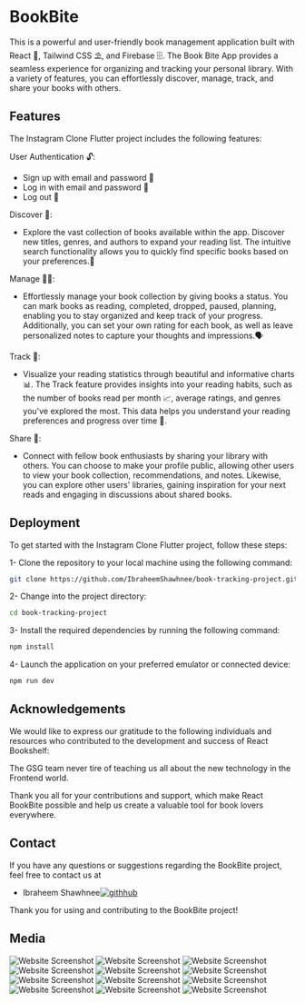 
# BookBite 


This is a powerful and user-friendly book management application built with React 🚀, Tailwind CSS ⛱️, and Firebase 🗄️. The Book Bite App provides a seamless experience for organizing and tracking your personal library. With a variety of features, you can effortlessly discover, manage, track, and share your books with others.



## Features
The Instagram Clone Flutter project includes the following features:

User Authentication 🔓:

- Sign up with email and password 🔑
- Log in with email and password 🔑
- Log out 🔑

Discover 🧐:
- Explore the vast collection of books available within the app. Discover new titles, genres, and authors to expand your reading list. The intuitive search functionality allows you to quickly find specific books based on your preferences.📮


Manage 👨‍💼:

- Effortlessly manage your book collection by giving books a status. You can mark books as reading, completed, dropped, paused, planning, enabling you to stay organized and keep track of your progress. Additionally, you can set your own rating for each book, as well as leave personalized notes to capture your thoughts and impressions.🗣️

Track 👣: 

- Visualize your reading statistics through beautiful and informative charts 📊. The Track feature provides insights into your reading habits, such as the number of books read per month 📈, average ratings, and genres you've explored the most. This data helps you understand your reading preferences and progress over time 🚧.


Share 🔁:

- Connect with fellow book enthusiasts by sharing your library with others. You can choose to make your profile public, allowing other users to view your book collection, recommendations, and notes. Likewise, you can explore other users' libraries, gaining inspiration for your next reads and engaging in discussions about shared books.



 

## Deployment

To get started with the Instagram Clone Flutter project, follow these steps:

1- Clone the repository to your local machine using the following command:


```bash
git clone https://github.com/IbraheemShawhnee/book-tracking-project.git
```

2- Change into the project directory:

```bash
cd book-tracking-project
```

3- Install the required dependencies by running the following command:

```bash
npm install
```

4- Launch the application on your preferred emulator or connected device:

```bash
npm run dev
```


## Acknowledgements


We would like to express our gratitude to the following individuals and resources who contributed to the development and success of React Bookshelf:

The GSG team never tire of teaching us all about the new technology in the Frontend world.

Thank you all for your contributions and support, which make React BookBite possible and help us create a valuable tool for book lovers everywhere.

## Contact
If you have any questions or suggestions regarding the BookBite project, feel free to contact us at 
- Ibraheem Shawhnee[![githhub](https://img.shields.io/badge/GitHub-100000?style=for-the-badge&logo=github&logoColor=white)](https://github.com/IbraheemShawhnee)

Thank you for using and contributing to the BookBite project!


## Media 
![Website Screenshot](/src/assets/Media_1.png)
![Website Screenshot](/src/assets/Media_2.png)
![Website Screenshot](/src/assets/Media_3.png)
![Website Screenshot](/src/assets/Media_4.png)
![Website Screenshot](/src/assets/Media_5.png)
![Website Screenshot](/src/assets/Media_6.png)
![Website Screenshot](/src/assets/Media_7.png)
![Website Screenshot](/src/assets/Media_8.png)
![Website Screenshot](/src/assets/Media_9.png)
![Website Screenshot](/src/assets/Media_10.png)
![Website Screenshot](/src/assets/Media_11.png)
![Website Screenshot](/src/assets/Media_12.png)

